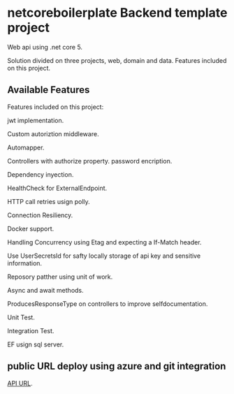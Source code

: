 # netcoreboilerplate Backend template project

Web api using .net core 5.

Solution divided on three projects, web, domain and data. Features included on this project.

## Available Features

Features included on this project:

jwt implementation.

Custom autoriztion middleware.

Automapper.

Controllers with authorize property. password encription.

Dependency inyection.

HealthCheck for ExternalEndpoint.

HTTP call retries usign polly.

Connection Resiliency.

Docker support.

Handling Concurrency using Etag and expecting a If-Match header. 

Use UserSecretsId for safty locally storage of api key and sensitive information.

Reposory patther using unit of work.

Async and await methods.

ProducesResponseType on controllers to improve selfdocumentation.

Unit Test.

Integration Test.

EF usign sql server.



## public URL deploy using azure and git integration

[API URL](https://netboilerplate.azurewebsites.net).

